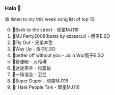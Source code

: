 

### Halo 👋

😄 listen to my this week song list of top 10:

0. 🌈Back to the street - 顽童MJ116
1. 🌈MJ Party2008(beats by ezasscul) - 瘦子E.SO
2. 🌈Fly Out - 兄弟本色
3. 🌈Way Up - 瘦子E.SO
4. 🌈better off without you - Julia Wu/瘦子E.SO
5. 🌈卷睫盼 - 万玲琳
6. 🌈迷途羔羊 - 张震岳
7. 🌈一场误会 - 卫兰
8. 🌈Super Duper - 顽童MJ116
9. 🌈I Hate People Talk - 顽童MJ116

